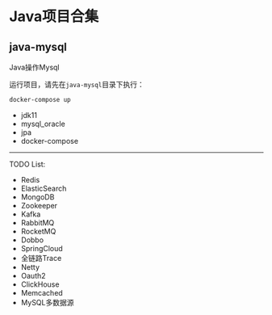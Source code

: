 # Java项目合集

## java-mysql

Java操作Mysql[](https://)

运行项目，请先在`java-mysql`目录下执行：

```bash
docker-compose up
```

- jdk11
- mysql_oracle
- jpa
- docker-compose

---


TODO List:

- Redis
- ElasticSearch
- MongoDB
- Zookeeper
- Kafka
- RabbitMQ
- RocketMQ
- Dobbo
- SpringCloud
- 全链路Trace
- Netty
- Oauth2
- ClickHouse
- Memcached
- MySQL多数据源
